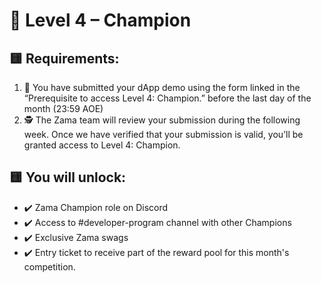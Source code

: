 # 🏅 Level 4 – Champion

## 🟨 Requirements:
1. 📝 You have submitted your dApp demo using the form linked in the “Prerequisite to access Level 4: Champion.” before the last day of the month (23:59 AOE)
2. 🕵️ The Zama team will review your submission during the following week. Once we have verified that your submission is valid, you’ll be granted access to Level 4: Champion.

## 🟨 You will unlock:
- ✔️ Zama Champion role on Discord
- ✔️ Access to #developer-program channel with other Champions
- ✔️ Exclusive Zama swags
- ✔️ Entry ticket to receive part of the reward pool for this month's competition.
